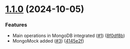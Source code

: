 # [1.1.0](https://github.com/cristianat98/DBClientGo/compare/v1.0.0...v1.1.0) (2024-10-05)


### Features

* Main operations in MongoDB integrated ([#1](https://github.com/cristianat98/DBClientGo/issues/1)) ([8f0df8b](https://github.com/cristianat98/DBClientGo/commit/8f0df8b1687d375bdec7a9923c0f7800e3bee0b3))
* MongoMock added ([#3](https://github.com/cristianat98/DBClientGo/issues/3)) ([4145e2f](https://github.com/cristianat98/DBClientGo/commit/4145e2fe1e6f674d68c76c6b598a965af7ed32af))
